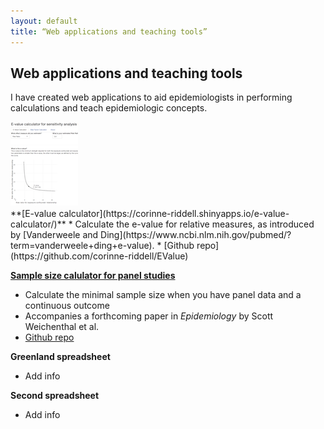 ```yaml
---
layout: default
title: “Web applications and teaching tools”
---
```


## Web applications and teaching tools

I have created web applications to aid epidemiologists in performing calculations and teach epidemiologic concepts.

<div>
<div><img src="e-value-calc.png" alt="e-value calculator"/></div>
<div>
**[E-value calculator](https://corinne-riddell.shinyapps.io/e-value-calculator/)**
  * Calculate the e-value for relative measures, as introduced by [Vanderweele and Ding](https://www.ncbi.nlm.nih.gov/pubmed/?term=vanderweele+ding+e-value).
  * [Github repo](https://github.com/corinne-riddell/EValue)
 </div>
 </div>
  
**[Sample size calulator for panel studies](https://corinne-riddell.shinyapps.io/mcgilleboh-samplesizecalculator/)**
  * Calculate the minimal sample size when you have panel data and a continuous outcome
  * Accompanies a forthcoming paper in *Epidemiology* by Scott Weichenthal et al.
  * [Github repo](https://github.com/corinne-riddell/SampleSizeCalculator)

**Greenland spreadsheet**
  * Add info
  
**Second spreadsheet**
  * Add info
